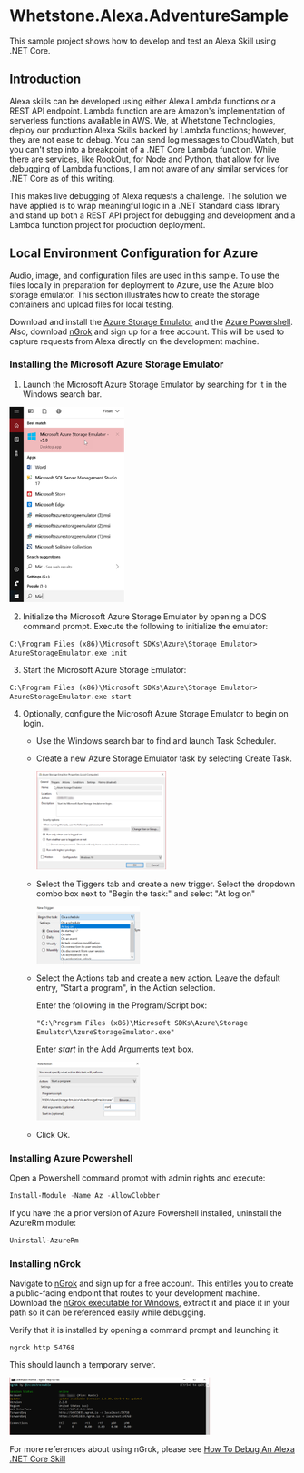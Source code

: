 # Whetstone.Alexa.AdventureSample

This sample project shows how to develop and test an Alexa Skill using .NET Core. 

## Introduction

Alexa skills can be developed using either Alexa Lambda functions or a REST API endpoint. Lambda function are
are Amazon's implementation of serverless functions available in AWS. We, at Whetstone Technologies, deploy our
production Alexa Skills backed by Lambda functions; however, they are not ease to debug. You can send log messages to
CloudWatch, but you can't step into a breakpoint of a .NET Core Lambda function. While there are services, like [RookOut](https://www.rookout.com),
for Node and Python, that allow for live debugging of Lambda functions, I am not aware of any similar services for .NET Core as of
this writing. 

This makes live debugging of Alexa requests a challenge. The solution we have applied is to wrap meaningful logic in a .NET
Standard class library and stand up both a REST API project for debugging and development and a Lambda function project
for production deployment.

## Local Environment Configuration for Azure

Audio, image, and configuration files are used in this sample. To use the files locally in preparation for deployment to Azure, use the Azure blob storage emulator. This section illustrates how to create the storage containers and upload files for local testing. 

Download and install the [Azure Storage Emulator](https://docs.microsoft.com/en-us/azure/storage/common/storage-use-emulator) and the [Azure Powershell](https://docs.microsoft.com/en-us/powershell/azure/install-Az-ps?view=azps-1.6.0). Also, download [nGrok](https://ngrok.com/) and sign up for a free account. This will be used to capture requests from Alexa directly on the development machine.

### Installing the Microsoft Azure Storage Emulator

1. Launch the Microsoft Azure Storage Emulator by searching for it in the Windows search bar.

<img src="/src/docs/images/MicrosoftStorageEmulator.png?raw=true" width="40%">

2. Initialize the Microsoft Azure Storage Emulator by opening a DOS command prompt. Execute the following to initialize the emulator:
```
C:\Program Files (x86)\Microsoft SDKs\Azure\Storage Emulator> AzureStorageEmulator.exe init
```
3. Start the Microsoft Azure Storage Emulator:
```
C:\Program Files (x86)\Microsoft SDKs\Azure\Storage Emulator> AzureStorageEmulator.exe start
```
4. Optionally, configure the Microsoft Azure Storage Emulator to begin on login.

   - Use the Windows search bar to find and launch Task Scheduler.
  
   - Create a new Azure Storage Emulator task by selecting Create Task.
  
     <img src="/src/docs/images/TaskSchedulerAzTask.png?raw=true" width="50%">
  
   - Select the Tiggers tab and create a new trigger. Select the dropdown combo box next to "Begin the task:" and select "At log on"
  
     <img src="/src/docs/images/AtLogon.png?raw=true" width="40%">
  
   - Select the Actions tab and create a new action. Leave the default entry, "Start a program", in the Action selection.
  
     Enter the following in the Program/Script box:
     ```
     "C:\Program Files (x86)\Microsoft SDKs\Azure\Storage Emulator\AzureStorageEmulator.exe"
     ```
     
     Enter _start_ in the Add Arguments text box.
  
     <img src="/src/docs/images/StorageEmulatorStart.png?raw=true" width="40%">
  
   - Click Ok.
  
### Installing Azure Powershell

Open a Powershell command prompt with admin rights and execute:

```powershell
Install-Module -Name Az -AllowClobber
```

If you have the a prior version of Azure Powershell installed, uninstall the AzureRm module:

```powershell
Uninstall-AzureRm
```
### Installing nGrok

Navigate to [nGrok](https://ngrok.com/) and sign up for a free account. This entitles you to create a public-facing endpoint that routes to your development machine. Download the [nGrok executable for Windows](https://dashboard.ngrok.com/get-started), extract it and place it in your path so it can be referenced easily while debugging.

Verify that it is installed by opening a command prompt and launching it:

```
ngrok http 54768
```

This should launch a temporary server.

 <img src="/src/docs/images/ngroksample.png?raw=true" width="70%">

For more references about using nGrok, please see [How To Debug An Alexa .NET Core Skill](https://www.c-sharpcorner.com/article/how-to-debug-an-alexa-net-core-skill/)











